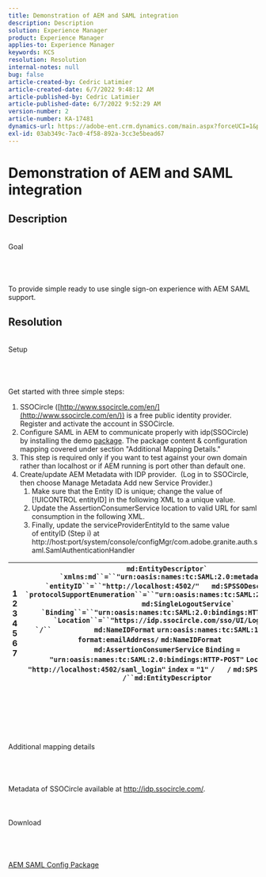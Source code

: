 ```yaml
---
title: Demonstration of AEM and SAML integration
description: Description
solution: Experience Manager
product: Experience Manager
applies-to: Experience Manager
keywords: KCS
resolution: Resolution
internal-notes: null
bug: false
article-created-by: Cedric Latimier
article-created-date: 6/7/2022 9:48:12 AM
article-published-by: Cedric Latimier
article-published-date: 6/7/2022 9:52:29 AM
version-number: 2
article-number: KA-17481
dynamics-url: https://adobe-ent.crm.dynamics.com/main.aspx?forceUCI=1&pagetype=entityrecord&etn=knowledgearticle&id=3c8a2cf0-46e6-ec11-bb3c-000d3a3b17fa
exl-id: 03ab349c-7ac0-4f58-892a-3cc3e5bead67
---
```

# Demonstration of AEM and SAML integration

## Description

<br>    Goal<br><br><br><br>\
To provide simple ready to use single sign-on experience with AEM SAML support.


## Resolution

<br>Setup<br><br><br><br>\
Get started with three simple steps:

1. SSOCircle ([http://www.ssocircle.com/en/](http://www.ssocircle.com/en/)) is a free public identity provider. Register and activate the account in SSOCircle.
2. Configure SAML in AEM to communicate properly with idp(SSOCircle) by installing the demo [package](https://files.acrobat.com/a/preview/d0017bf5-c35a-483e-80a0-d6bfb0526299). The package content & configuration mapping covered under section "Additional Mapping Details."
3. This step is required only if you want to test against your own domain rather than localhost or if AEM running is port other than default one.
4. Create/update AEM Metadata with IDP provider.  (Log in to SSOCircle, then choose Manage Metadata  Add new Service Provider.) 
   1. Make sure that the Entity ID is unique; change the value of [!UICONTROL entityID] in the following XML to a unique value.
   2. Update the AssertionConsumerService location to valid URL for saml consumption in the following XML.
   3. Finally, update the serviceProviderEntityId to the same value of entityID (Step i) at  http://host:port/system/console/configMgr/com.adobe.granite.auth.saml.SamlAuthenticationHandler



| 1<br>  2<br>  3<br>  4<br>  5<br>  6<br>  7 | ```md:EntityDescriptor` `xmlns:md``=``"urn:oasis:names:tc:SAML:2.0:metadata"` `entityID``=``"http://localhost:4502/"``` `  ` ```md:SPSSODescriptor` `protocolSupportEnumeration``=``"urn:oasis:names:tc:SAML:2.0:protocol"``` `          ` ```md:SingleLogoutService` `Binding``=``"urn:oasis:names:tc:SAML:2.0:bindings:HTTP-POST"` `Location``=``"https://idp.ssocircle.com/sso/UI/Logout"` `/``          ``` `md:NameIDFormat` `urn:oasis:names:tc:SAML:1.1:nameid-format:emailAddress/` `md:NameIDFormat` ```        ``` `md:AssertionConsumerService` `Binding` `=` `"urn:oasis:names:tc:SAML:2.0:bindings:HTTP-POST"` `Location` `=` `"http://localhost:4502/saml_login"` `index` `=` `"1"` `/` `  ` `/` `md:SPSSODescriptor` ```/``md:EntityDescriptor``` |
| --- | --- |

<br><br><br><br><br><br>    Additional mapping details<br><br><br><br>\
Metadata of SSOCircle available at http://idp.ssocircle.com/.
<br><br><br><br>    Download<br><br><br><br>\
[AEM SAML Config Package](https://files.acrobat.com/a/preview/d0017bf5-c35a-483e-80a0-d6bfb0526299)
